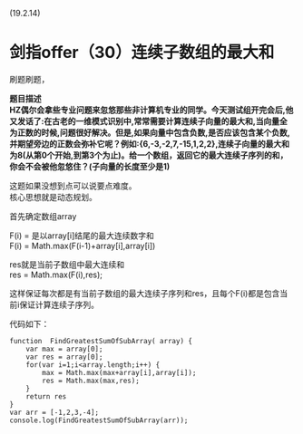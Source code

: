 (19.2.14)

# 剑指offer（30）连续子数组的最大和

刷题刷题，

**题目描述  
HZ偶尔会拿些专业问题来忽悠那些非计算机专业的同学。今天测试组开完会后,他又发话了:在古老的一维模式识别中,常常需要计算连续子向量的最大和,当向量全为正数的时候,问题很好解决。但是,如果向量中包含负数,是否应该包含某个负数,并期望旁边的正数会弥补它呢？例如:{6,-3,-2,7,-15,1,2,2},连续子向量的最大和为8(从第0个开始,到第3个为止)。给一个数组，返回它的最大连续子序列的和，你会不会被他忽悠住？(子向量的长度至少是1)**

这题如果没想到点可以说要点难度。  
核心思想就是动态规划。   

首先确定数组array

F(i) = 是以array[i]结尾的最大连续数字和   
F(i) = Math.max(F(i-1)+array[i],array[i])
     

res就是当前子数组中最大连续和   
res = Math.max(F(i),res);

这样保证每次都是有当前子数组的最大连续子序列和res，且每个F(i)都是包含当前i保证计算连续子序列。

代码如下：


	function  FindGreatestSumOfSubArray( array) {
	    var max = array[0];
	    var res = array[0];
	    for(var i=1;i<array.length;i++) {
	        max = Math.max(max+array[i],array[i]);
	        res = Math.max(max,res);
	    }
	    return res
	}
	var arr = [-1,2,3,-4];
	console.log(FindGreatestSumOfSubArray(arr));
